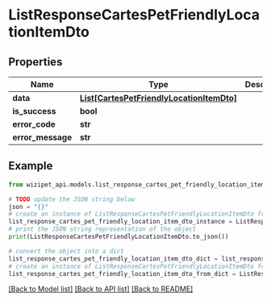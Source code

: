 # ListResponseCartesPetFriendlyLocationItemDto


## Properties

Name | Type | Description | Notes
------------ | ------------- | ------------- | -------------
**data** | [**List[CartesPetFriendlyLocationItemDto]**](CartesPetFriendlyLocationItemDto.md) |  | [optional] 
**is_success** | **bool** |  | [optional] 
**error_code** | **str** |  | [optional] 
**error_message** | **str** |  | [optional] 

## Example

```python
from wizipet_api.models.list_response_cartes_pet_friendly_location_item_dto import ListResponseCartesPetFriendlyLocationItemDto

# TODO update the JSON string below
json = "{}"
# create an instance of ListResponseCartesPetFriendlyLocationItemDto from a JSON string
list_response_cartes_pet_friendly_location_item_dto_instance = ListResponseCartesPetFriendlyLocationItemDto.from_json(json)
# print the JSON string representation of the object
print(ListResponseCartesPetFriendlyLocationItemDto.to_json())

# convert the object into a dict
list_response_cartes_pet_friendly_location_item_dto_dict = list_response_cartes_pet_friendly_location_item_dto_instance.to_dict()
# create an instance of ListResponseCartesPetFriendlyLocationItemDto from a dict
list_response_cartes_pet_friendly_location_item_dto_from_dict = ListResponseCartesPetFriendlyLocationItemDto.from_dict(list_response_cartes_pet_friendly_location_item_dto_dict)
```
[[Back to Model list]](../README.md#documentation-for-models) [[Back to API list]](../README.md#documentation-for-api-endpoints) [[Back to README]](../README.md)


